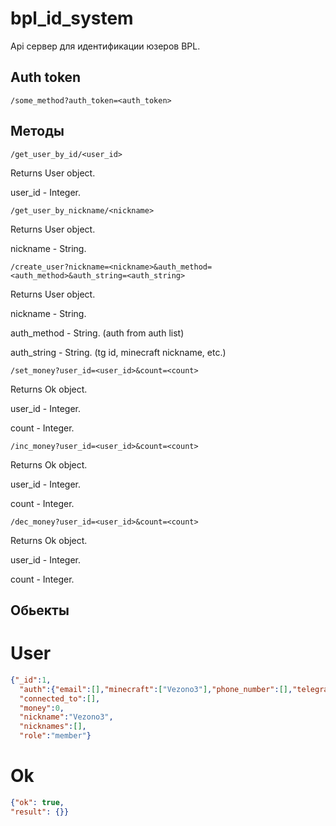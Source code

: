 # bpl_id_system
 
Api сервер для идентификации юзеров BPL.

## Auth token

`/some_method?auth_token=<auth_token>`

## Методы

`/get_user_by_id/<user_id>`

Returns User object.

user_id - Integer.


`/get_user_by_nickname/<nickname>`

Returns User object.

nickname - String.


`/create_user?nickname=<nickname>&auth_method=<auth_method>&auth_string=<auth_string>`

Returns User object.

nickname - String.

auth_method - String. (auth from auth list)

auth_string - String. (tg id, minecraft nickname, etc.)


`/set_money?user_id=<user_id>&count=<count>`

Returns Ok object.

user_id - Integer.

count - Integer.



`/inc_money?user_id=<user_id>&count=<count>`

Returns Ok object.

user_id - Integer.

count - Integer.



`/dec_money?user_id=<user_id>&count=<count>`

Returns Ok object.

user_id - Integer.

count - Integer.

## Обьекты

# User

```json
{"_id":1,
  "auth":{"email":[],"minecraft":["Vezono3"],"phone_number":[],"telegram_id":[]},
  "connected_to":[],
  "money":0,
  "nickname":"Vezono3",
  "nicknames":[],
  "role":"member"}
```

# Ok
```json
{"ok": true,
"result": {}}
```


